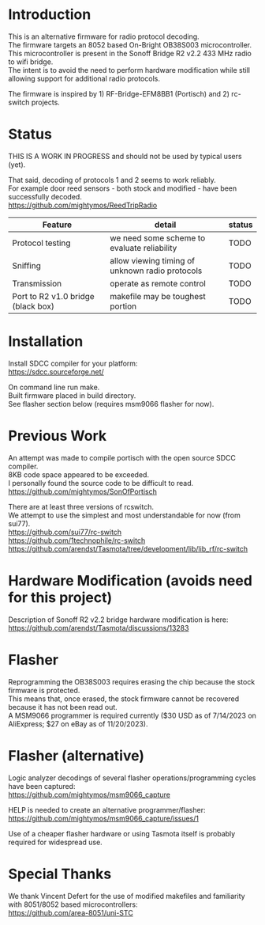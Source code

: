 # Introduction

This is an alternative firmware for radio protocol decoding.  
The firmware targets an 8052 based On-Bright OB38S003 microcontroller.  
This microcontroller is present in the Sonoff Bridge R2 v2.2 433 MHz radio to wifi bridge.  
The intent is to avoid the need to perform hardware modification while still allowing support for additional radio protocols.  

The firmware is inspired by 1) RF-Bridge-EFM8BB1 (Portisch) and 2) rc-switch projects.  

# Status
THIS IS A WORK IN PROGRESS and should not be used by typical users (yet).  

That said, decoding of protocols 1 and 2 seems to work reliably.  
For example door reed sensors - both stock and modified - have been successfully decoded.  
https://github.com/mightymos/ReedTripRadio  

| Feature | detail | status |
| ------------- | ------------- | ------------- |
| Protocol testing | we need some scheme to evaluate reliability | TODO |
| Sniffing | allow viewing timing of unknown radio protocols | TODO |
| Transmission | operate as remote control | TODO |
| Port to R2 v1.0 bridge (black box) | makefile may be toughest portion | TODO |

# Installation
Install SDCC compiler for your platform:  
https://sdcc.sourceforge.net/  

On command line run make.  
Built firmware placed in build directory.  
See flasher section below (requires msm9066 flasher for now).

# Previous Work

An attempt was made to compile portisch with the open source SDCC compiler.  
8KB code space appeared to be exceeded.  
I personally found the source code to be difficult to read.  
https://github.com/mightymos/SonOfPortisch

There are at least three versions of rcswitch.  
We attempt to use the simplest and most understandable for now (from sui77).  
https://github.com/sui77/rc-switch  
https://github.com/1technophile/rc-switch  
https://github.com/arendst/Tasmota/tree/development/lib/lib_rf/rc-switch  

# Hardware Modification (avoids need for this project)
Description of Sonoff R2 v2.2 bridge hardware modification is here:  
https://github.com/arendst/Tasmota/discussions/13283  

# Flasher
Reprogramming the OB38S003 requires erasing the chip because the stock firmware is protected.  
This means that, once erased, the stock firmware cannot be recovered because it has not been read out.  
A MSM9066 programmer is required currently ($30 USD as of 7/14/2023 on AliExpress; $27 on eBay as of 11/20/2023).  

# Flasher (alternative)
Logic analyzer decodings of several flasher operations/programming cycles have been captured:  
https://github.com/mightymos/msm9066_capture  

HELP is needed to create an alternative programmer/flasher:  
https://github.com/mightymos/msm9066_capture/issues/1  


Use of a cheaper flasher hardware or using Tasmota itself is probably required for widespread use.  


# Special Thanks
We thank Vincent Defert for the use of modified makefiles and familiarity with 8051/8052 based microcontrollers:  
https://github.com/area-8051/uni-STC

